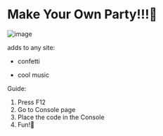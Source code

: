 # Make Your Own Party!!!🥳

![image](https://github.com/user-attachments/assets/1ea0d309-0b67-47f8-b85a-c38329742c84)


adds to any site:

- confetti

- cool music

Guide:

1. Press F12 
2. Go to Console page
3. Place the code in the Console
4. Fun!🥳
